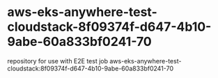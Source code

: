 # aws-eks-anywhere-test-cloudstack-8f09374f-d647-4b10-9abe-60a833bf0241-70
repository for use with E2E test job aws-eks-anywhere-test-cloudstack:8f09374f-d647-4b10-9abe-60a833bf0241-70
